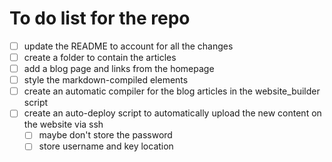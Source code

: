 # To do list for the repo

- [ ] update the README to account for all the changes
- [ ] create a folder to contain the articles
- [ ] add a blog page and links from the homepage
- [ ] style the markdown-compiled elements
- [ ] create an automatic compiler for the blog articles in the website_builder script
- [ ] create an auto-deploy script to automatically upload the new content on the website via ssh
  - [ ] maybe don't store the password
  - [ ] store username and key location
